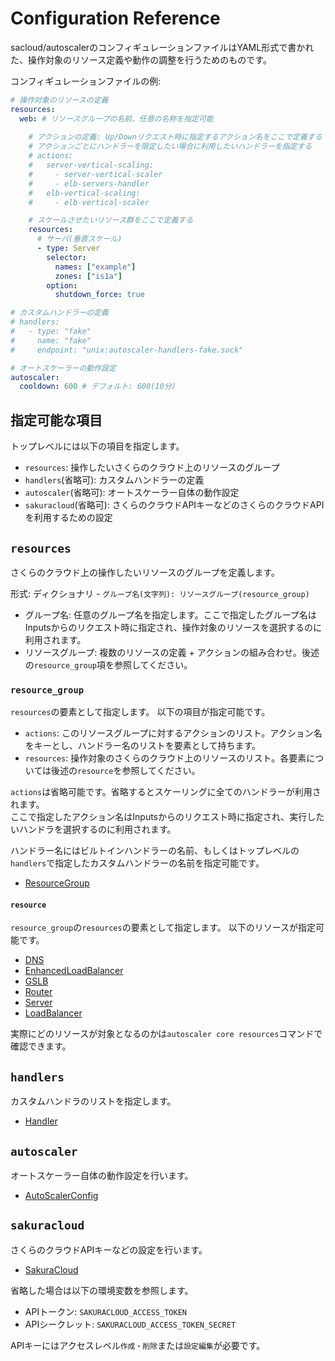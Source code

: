 # Configuration Reference

sacloud/autoscalerのコンフィギュレーションファイルはYAML形式で書かれた、操作対象のリソース定義や動作の調整を行うためのものです。  

コンフィギュレーションファイルの例:

```yaml
# 操作対象のリソースの定義
resources:
  web: # リソースグループの名前、任意の名称を指定可能
    
    # アクションの定義: Up/Downリクエスト時に指定するアクション名をここで定義する
    # アクションごとにハンドラーを限定したい場合に利用したいハンドラーを指定する
    # actions:
    #   server-vertical-scaling:
    #     - server-vertical-scaler
    #     - elb-servers-handler
    #   elb-vertical-scaling:
    #     - elb-vertical-scaler

    # スケールさせたいリソース群をここで定義する
    resources:
      # サーバ(垂直スケール)
      - type: Server
        selector:
          names: ["example"]
          zones: ["is1a"]
        option:
          shutdown_force: true

# カスタムハンドラーの定義
# handlers:
#   - type: "fake"
#     name: "fake"
#     endpoint: "unix:autoscaler-handlers-fake.sock"

# オートスケーラーの動作設定
autoscaler:
  cooldown: 600 # デフォルト: 600(10分)
```

## 指定可能な項目

トップレベルには以下の項目を指定します。

- `resources`: 操作したいさくらのクラウド上のリソースのグループ
- `handlers`(省略可): カスタムハンドラーの定義
- `autoscaler`(省略可): オートスケーラー自体の動作設定
- `sakuracloud`(省略可): さくらのクラウドAPIキーなどのさくらのクラウドAPIを利用するための設定

## `resources`

さくらのクラウド上の操作したいリソースのグループを定義します。

形式: ディクショナリ - `グループ名(文字列): リソースグループ(resource_group)`

- グループ名: 任意のグループ名を指定します。ここで指定したグループ名はInputsからのリクエスト時に指定され、操作対象のリソースを選択するのに利用されます。  
- リソースグループ: 複数のリソースの定義 + アクションの組み合わせ。後述の`resource_group`項を参照してください。

### `resource_group`

`resources`の要素として指定します。
以下の項目が指定可能です。  

- `actions`: このリソースグループに対するアクションのリスト。アクション名をキーとし、ハンドラー名のリストを要素として持ちます。
- `resources`: 操作対象のさくらのクラウド上のリソースのリスト。各要素については後述の`resource`を参照してください。

`actions`は省略可能です。省略するとスケーリングに全てのハンドラーが利用されます。  
ここで指定したアクション名はInputsからのリクエスト時に指定され、実行したいハンドラを選択するのに利用されます。

ハンドラー名にはビルトインハンドラーの名前、もしくはトップレベルの`handlers`で指定したカスタムハンドラーの名前を指定可能です。  

- [ResourceGroup](https://pkg.go.dev/github.com/sacloud/autoscaler/core#ResourceGroup)

#### `resource`

`resource_group`の`resources`の要素として指定します。
以下のリソースが指定可能です。

- [DNS](https://pkg.go.dev/github.com/sacloud/autoscaler/core#ResourceDefDNS)
- [EnhancedLoadBalancer](https://pkg.go.dev/github.com/sacloud/autoscaler/core#ResourceDefELB)
- [GSLB](https://pkg.go.dev/github.com/sacloud/autoscaler/core#ResourceDefGSLB)
- [Router](https://pkg.go.dev/github.com/sacloud/autoscaler/core#ResourceDefRouter)
- [Server](https://pkg.go.dev/github.com/sacloud/autoscaler/core#ResourceDefServer)
- [LoadBalancer](https://pkg.go.dev/github.com/sacloud/autoscaler/core#ResourceDefLoadBalancer)

実際にどのリソースが対象となるのかは`autoscaler core resources`コマンドで確認できます。  

## `handlers`

カスタムハンドラのリストを指定します。  

- [Handler](https://pkg.go.dev/github.com/sacloud/autoscaler/core#Handler)

## `autoscaler`

オートスケーラー自体の動作設定を行います。

- [AutoScalerConfig](https://pkg.go.dev/github.com/sacloud/autoscaler/core#AutoScalerConfig)

## `sakuracloud`

さくらのクラウドAPIキーなどの設定を行います。

- [SakuraCloud](https://pkg.go.dev/github.com/sacloud/autoscaler/core#SakuraCloud)

省略した場合は以下の環境変数を参照します。  

- APIトークン: `SAKURACLOUD_ACCESS_TOKEN`
- APIシークレット: `SAKURACLOUD_ACCESS_TOKEN_SECRET`

APIキーにはアクセスレベル`作成・削除`または`設定編集`が必要です。